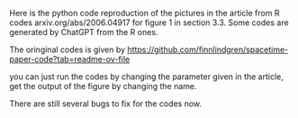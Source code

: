 Here is the python code reproduction of the pictures in the article from R codes arxiv.org/abs/2006.04917 for figure 1 in section 3.3. Some codes are generated by ChatGPT from the R ones.

The oringinal codes is given by https://github.com/finnlindgren/spacetime-paper-code?tab=readme-ov-file

you can just run the codes by changing the parameter given in the article, get the output of the figure by changing the name.

There are still several bugs to fix for the codes now.
